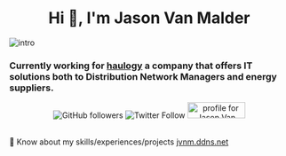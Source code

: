 <h1 align="center">Hi 👋, I'm Jason Van Malder</h1>
<img src="https://i.imgur.com/7DLJteA.png" alt="intro" />
<h3>Currently working for <a href="https://haulogy.net/" target="_blank">haulogy</a> a company that offers IT solutions both to Distribution Network Managers and energy suppliers.</h3>

<div align="center">
  <img alt="GitHub followers" src="https://img.shields.io/github/followers/jvnm-dev?style=social">
  <img alt="Twitter Follow" src="https://img.shields.io/twitter/follow/jvnm_dev?style=social">
  <a href="https://stackoverflow.com/users/6025091/jason-van-malder"><img src="https://stackoverflow.com/users/flair/6025091.png?theme=dark" width="104" height="29" alt="profile for Jason Van Malder at Stack Overflow, Q&amp;A for professional and enthusiast programmers" title="profile for Jason Van Malder at Stack Overflow, Q&amp;A for professional and enthusiast programmers"></a>
 </div>
<br />
<p>📄 Know about my skills/experiences/projects <a href="https://jvnm.ddns.net/" target="_blank">jvnm.ddns.net</a></p>
